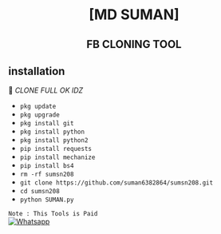 



<h1 align="center"> [MD SUMAN]</h1>

<h2 align="center">  FB CLONING TOOL </h2>


## <b>installation</b>

🔰 _CLONE FULL OK IDZ_


- `pkg update`
- `pkg upgrade`
- `pkg install git`
- `pkg install python`
- `pkg install python2`
- `pip install requests`
- `pip install mechanize`
- `pip install bs4`
- `rm -rf sumsn208`
- `git clone https://github.com/suman6382864/sumsn208.git`
- `cd sumsn208`
- `python SUMAN.py`
     

 ```Note : This Tools is Paid ```</br>
 [![Whatsapp](https://img.shields.io/badge/Whatsapp-SUMAN-deepgreen?style=flat-square&logo=whatsapp)](https://wa.me/+8801934031767)
